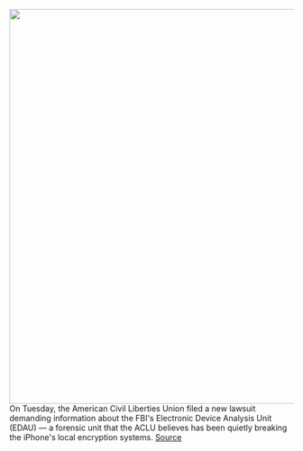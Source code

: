 <img src='https://cdn.vox-cdn.com/thumbor/QRPktPpqO9bSHB1EN8Wvy6YvGX0=/0x0:2040x1360/1200x800/filters:focal(857x517:1183x843)/cdn.vox-cdn.com/uploads/chorus_image/image/68572502/acastro_180109_1777_0003_v2.0.jpg' width='700px' /><br/>
On Tuesday, the American Civil Liberties Union filed a new lawsuit demanding information about the FBI's Electronic Device Analysis Unit (EDAU) — a forensic unit that the ACLU believes has been quietly breaking the iPhone's local encryption systems.
<a href='https://www.theverge.com/2020/12/23/22197076/aclu-fbi-iphone-encryption-security-electronic-device-analysis-unit-edau'> Source <a/>